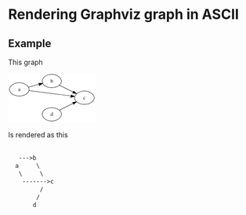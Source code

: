 # Rendering Graphviz graph in ASCII

## Example
This graph

![Work tab](https://raw.githubusercontent.com/nmeylan/graphviz-plain-to-ascii/master/doc/ex1.png)

Is rendered as this

```
             
   --->b     
  a     \    
   \     \   
    ------->c
         /   
        /    
       d     
             
```
